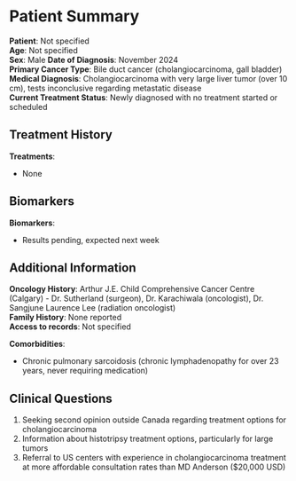 # Patient Summary

**Patient**: Not specified  
**Age**: Not specified  
**Sex**: Male
**Date of Diagnosis**: November 2024  
**Primary Cancer Type**: Bile duct cancer (cholangiocarcinoma, gall bladder)  
**Medical Diagnosis**: Cholangiocarcinoma with very large liver tumor (over 10 cm), tests inconclusive regarding metastatic disease  
**Current Treatment Status**: Newly diagnosed with no treatment started or scheduled  

## Treatment History

**Treatments**:  
- None

## Biomarkers

**Biomarkers**:  
- Results pending, expected next week

## Additional Information

**Oncology History**: Arthur J.E. Child Comprehensive Cancer Centre (Calgary) - Dr. Sutherland (surgeon), Dr. Karachiwala (oncologist), Dr. Sangjune Laurence Lee (radiation oncologist)  
**Family History**: None reported  
**Access to records**: Not specified  

**Comorbidities**:
- Chronic pulmonary sarcoidosis (chronic lymphadenopathy for over 23 years, never requiring medication)

## Clinical Questions

1. Seeking second opinion outside Canada regarding treatment options for cholangiocarcinoma
2. Information about histotripsy treatment options, particularly for large tumors
3. Referral to US centers with experience in cholangiocarcinoma treatment at more affordable consultation rates than MD Anderson ($20,000 USD)